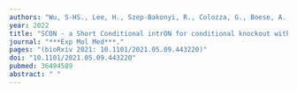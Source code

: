 ```yaml
---
authors: "Wu, S-HS., Lee, H., Szep-Bakonyi, R., Colozza, G., Boese, A., **Gert, KR.**, Hallay, N., Lee, J-H., Kim, J., Zhu, Y., Pilat-Carotta, S., Hohenstein, P., Theussl, HC., **Pauli, A.**, Koo, BK."
year: 2022
title: "SCON - a Short Conditional intrON for conditional knockout with one-step zygote injection"
journal: "***Exp Mol Med***."
pages: "(bioRxiv 2021: 10.1101/2021.05.09.443220)"
doi: "10.1101/2021.05.09.443220"
pubmed: 36494589
abstract: " "
---
```

